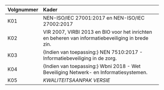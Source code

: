 | Volgnummer | Kader                                                                                             |
|:-----------|:--------------------------------------------------------------------------------------------------|
| K01        | NEN-ISO/IEC 27001:2017 en NEN-ISO/IEC 27002:2017                                                  |
| K02        | VIR 2007, VIRBI 2013 en BIO voor het inrichten en beheren van informatiebeveiliging in brede zin. |
| K03        | {Indien van toepassing:} NEN 7510:2017 - Informatiebeveiliging in de zorg.                        |
| K04        | {Indien van toepassing:} Wbni 2018 - Wet Beveiliging Netwerk- en Informatiesystemen.              |
| K05        | $KWALITEITSAANPAK$ $VERSIE$                                                                       |
